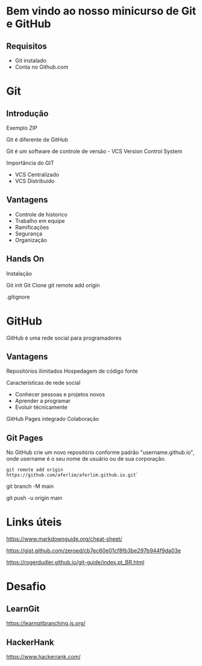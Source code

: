 # Bem vindo ao nosso minicurso de Git e GitHub

## Requisitos

- Git instalado
- Conta no Github.com

# Git

## Introdução

Exemplo ZIP

Git é diferente de GitHub

Git é um software de controle de versão - VCS Version Control System

Importância do GIT

- VCS Centralizado
- VCS Distribuido

## Vantagens

- Controle de historico
- Trabalho em equipe
- Ramificações
- Segurança
- Organização

## Hands On

Instalação

Git init
Git Clone
git remote add origin

.gitignore

# GitHub

GitHub é uma rede social para programadores

## Vantagens

Repositórios ilimitados
Hospedagem de código fonte

Características de rede social

- Conhecer pessoas e projetos novos
- Aprender a programar
- Evoluir técnicamente

GitHub Pages integrado
Colaboração

## Git Pages

No GitHub crie um novo repositório conforme padrão "username.github.io", onde username é o seu nome de usuário ou de sua corporação.

    git remote add origin https://github.com/aferlim/aferlim.github.io.git`

git branch -M main

git push -u origin main

# Links úteis

https://www.markdownguide.org/cheat-sheet/

https://gist.github.com/zeroed/cb7ec60e01cf8fb3be297b944f9da03e

https://rogerdudler.github.io/git-guide/index.pt_BR.html

# Desafio

## LearnGit

https://learngitbranching.js.org/

## HackerHank

https://www.hackerrank.com/
